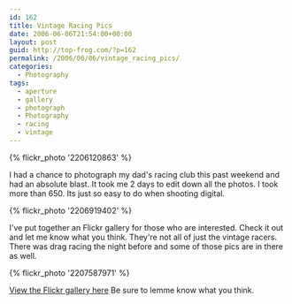 ```yaml
---
id: 162
title: Vintage Racing Pics
date: 2006-06-06T21:54:00+00:00
layout: post
guid: http://top-frog.com/?p=162
permalink: /2006/06/06/vintage_racing_pics/
categories:
  - Photography
tags:
  - aperture
  - gallery
  - photograph
  - Photography
  - racing
  - vintage
---
```


{% flickr_photo '2206120863' %}

I had a chance to photograph my dad's racing club this past weekend and had an absolute blast. It took me 2 days to edit down all the photos. I took more than 650. Its just so easy to do when shooting digital.

{% flickr_photo '2206919402' %}

I've put together an Flickr gallery for those who are interested. Check it out and let me know what you think. They're not all of just the vintage racers. There was drag racing the night before and some of those pics are in there as well.

{% flickr_photo '2207587971' %}

[View the Flickr gallery here](https://www.flickr.com/photos/tehgipster/albums/72157606048525920) Be sure to lemme know what you think.
